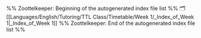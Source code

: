 %% Zoottelkeeper: Beginning of the autogenerated index file list  %%
🗂️ [[Languages/English/Tutoring/TTL Class/Timetable/Week 1/_Index_of_Week 1|_Index_of_Week 1]]
%% Zoottelkeeper: End of the autogenerated index file list  %%
